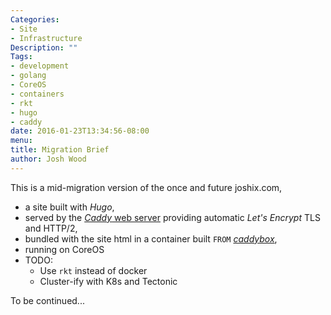 ```yaml
---
Categories:
- Site
- Infrastructure
Description: ""
Tags:
- development
- golang
- CoreOS
- containers
- rkt
- hugo
- caddy
date: 2016-01-23T13:34:56-08:00
menu:
title: Migration Brief
author: Josh Wood
---
```


This is a mid-migration version of the once and future joshix.com,

* a site built with *Hugo*,
* served by the [*Caddy* web server][caddy] providing automatic *Let's Encrypt* TLS and HTTP/2,
* bundled with the site html in a container built `FROM` [*caddybox*][caddybox],
* running on CoreOS<!--more-->
* TODO:
  * Use `rkt` instead of docker
  * Cluster-ify with K8s and Tectonic

To be continued...


[caddy]: https://caddyserver.com
[caddybox]: https://github.com/joshix/caddybox
